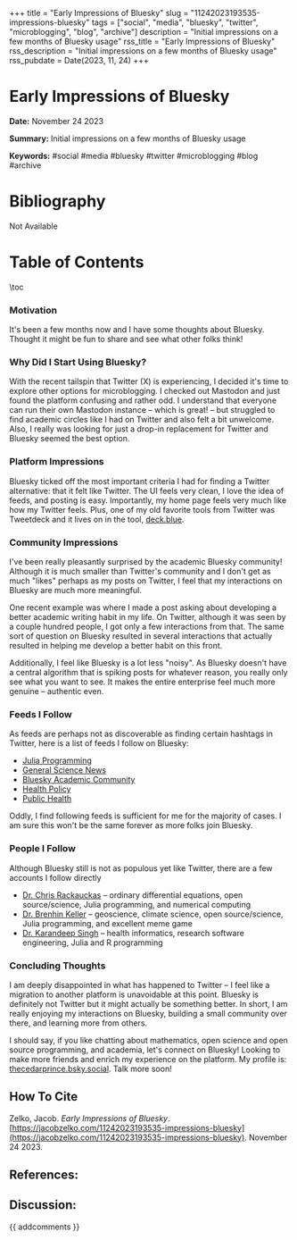 +++
title = "Early Impressions of Bluesky"
slug = "11242023193535-impressions-bluesky"
tags = ["social", "media", "bluesky", "twitter", "microblogging", "blog", "archive"]
description = "Initial impressions on a few months of Bluesky usage"
rss_title = "Early Impressions of Bluesky"
rss_description = "Initial impressions on a few months of Bluesky usage"
rss_pubdate = Date(2023, 11, 24)
+++



Early Impressions of Bluesky
=========

**Date:** November 24 2023

**Summary:** Initial impressions on a few months of Bluesky usage

**Keywords:** #social #media #bluesky #twitter #microblogging #blog #archive

Bibliography
==========

Not Available

Table of Contents
=========

\toc

### Motivation

It's been a few months now and I have some thoughts about Bluesky. Thought it might be fun to share and see what other folks think!

### Why Did I Start Using Bluesky?

With the recent tailspin that Twitter (X) is experiencing, I decided it's time to explore other options for microblogging. I checked out Mastodon and just found the platform confusing and rather odd. I understand that everyone can run their own Mastodon instance – which is great! – but struggled to find academic circles like I had on Twitter and also felt a bit unwelcome. Also, I really was looking for just a drop-in replacement for Twitter and Bluesky seemed the best option.

### Platform Impressions

Bluesky ticked off the most important criteria I had for finding a Twitter alternative: that it felt like Twitter. The UI feels very clean, I love the idea of feeds, and posting is easy. Importantly, my home page feels very much like how my Twitter feels. Plus, one of my old favorite tools from Twitter was Tweetdeck and it lives on in the tool, [deck.blue](deck.blue/).

### Community Impressions

I've been really pleasantly surprised by the academic Bluesky community! Although it is much smaller than Twitter's community and I don't get as much "likes" perhaps as my posts on Twitter, I feel that my interactions on Bluesky are much more meaningful.

One recent example was where I made a post asking about developing a better academic writing habit in my life. On Twitter, although it was seen by a couple hundred people, I got only a few interactions from that. The same sort of question on Bluesky resulted in several interactions that actually resulted in helping me develop a better habit on this front.

Additionally, I feel like Bluesky is a lot less "noisy". As Bluesky doesn't have a central algorithm that is spiking posts for whatever reason, you really only see what you want to see. It makes the entire enterprise feel much more genuine – authentic even.

### Feeds I Follow

As feeds are perhaps not as discoverable as finding certain hashtags in Twitter, here is a list of feeds I follow on Bluesky:

  * [Julia Programming](https://bsky.app/profile/did:plc:u66rqtgvzs2hamcia7oycpbi/feed/aaaly6fm3rj5q)
  * [General Science News](https://bsky.app/profile/did:plc:jfhpnnst6flqway4eaeqzj2a/feed/for-science)
  * [Bluesky Academic Community](https://bsky.app/profile/did:plc:4jb3re5tvklsvhuc3lkerj5q/feed/aaak6p5s2f3cu)
  * [Health Policy](https://bsky.app/profile/did:plc:xqbbs34shcevzm326a4rvftn/feed/aaabre5ak5ddi)
  * [Public Health](https://bsky.app/profile/did:plc:egtk4i4s3a2cykq3pa5nrkqr/feed/aaaarylo7rb2e)

Oddly, I find following feeds is sufficient for me for the majority of cases. I am sure this won't be the same forever as more folks join Bluesky.

### People I Follow

Although Bluesky still is not as populous yet like Twitter, there are a few accounts I follow directly 

  * [Dr. Chris Rackauckas](https://bsky.app/profile/chrisrackauckas.bsky.social) – ordinary differential equations, open source/science, Julia programming, and numerical computing
  * [Dr. Brenhin Keller](https://bsky.app/profile/brenhinkeller.bsky.social) – geoscience, climate science, open source/science, Julia programming, and excellent meme game
  * [Dr. Karandeep Singh](https://bsky.app/profile/kdpsingh.bsky.social) – health informatics, research software engineering, Julia and R programming

### Concluding Thoughts

I am deeply disappointed in what has happened to Twitter – I feel like a migration to another platform is unavoidable at this point. Bluesky is definitely not Twitter but it might actually be something better. In short, I am really enjoying my interactions on Bluesky, building a small community over there, and learning more from others.

I should say, if you like chatting about mathematics, open science and open source programming, and academia, let's connect on Bluesky! Looking to make more friends and enrich my experience on the platform. My profile is: [thecedarprince.bsky.social](https://bsky.app/profile/thecedarprince.bsky.social). Talk more soon!
## How To Cite

 Zelko, Jacob. _Early Impressions of Bluesky_. [https://jacobzelko.com/11242023193535-impressions-bluesky](https://jacobzelko.com/11242023193535-impressions-bluesky). November 24 2023.
## References:
## Discussion: 

{{ addcomments }}

